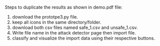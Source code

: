Steps to duplicate the results as shown in demo.pdf file:
1. download the prototpe3.py file.
2. keep all icons in the same directory/folder.
3. download both csv files named safe_1.csv and unsafe_1.csv.
4. Write file name in the attack detector page then import file.
5. classify and visualize the import data using their respective buttons.
